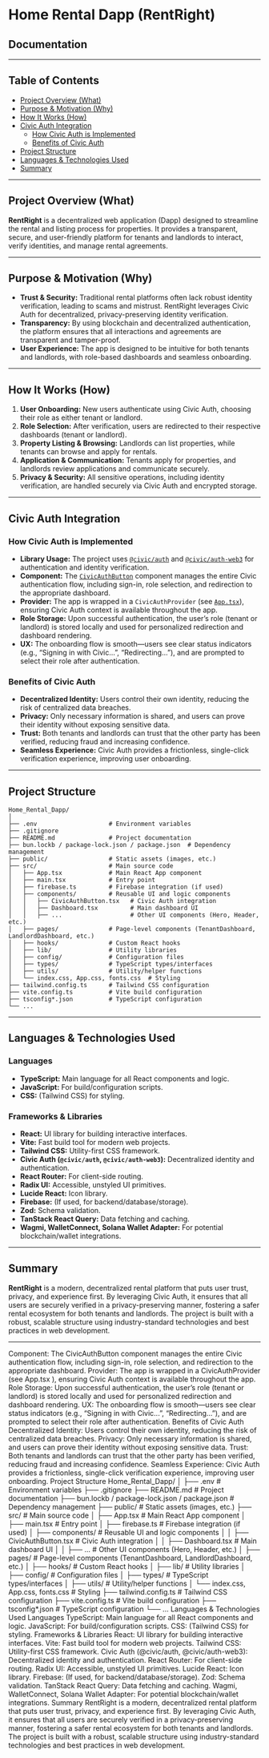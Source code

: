 # Home Rental Dapp (RentRight)

## Documentation

---

## Table of Contents
- [Project Overview (What)](#project-overview-what)
- [Purpose & Motivation (Why)](#purpose--motivation-why)
- [How It Works (How)](#how-it-works-how)
- [Civic Auth Integration](#civic-auth-integration)
  - [How Civic Auth is Implemented](#how-civic-auth-is-implemented)
  - [Benefits of Civic Auth](#benefits-of-civic-auth)
- [Project Structure](#project-structure)
- [Languages & Technologies Used](#languages--technologies-used)
- [Summary](#summary)

---

## Project Overview (What)

**RentRight** is a decentralized web application (Dapp) designed to streamline the rental and listing process for properties. It provides a transparent, secure, and user-friendly platform for tenants and landlords to interact, verify identities, and manage rental agreements.

---

## Purpose & Motivation (Why)

- **Trust & Security:** Traditional rental platforms often lack robust identity verification, leading to scams and mistrust. RentRight leverages Civic Auth for decentralized, privacy-preserving identity verification.
- **Transparency:** By using blockchain and decentralized authentication, the platform ensures that all interactions and agreements are transparent and tamper-proof.
- **User Experience:** The app is designed to be intuitive for both tenants and landlords, with role-based dashboards and seamless onboarding.

---

## How It Works (How)

1. **User Onboarding:** New users authenticate using Civic Auth, choosing their role as either tenant or landlord.
2. **Role Selection:** After verification, users are redirected to their respective dashboards (tenant or landlord).
3. **Property Listing & Browsing:** Landlords can list properties, while tenants can browse and apply for rentals.
4. **Application & Communication:** Tenants apply for properties, and landlords review applications and communicate securely.
5. **Privacy & Security:** All sensitive operations, including identity verification, are handled securely via Civic Auth and encrypted storage.

---

## Civic Auth Integration

### How Civic Auth is Implemented

- **Library Usage:** The project uses [`@civic/auth`](https://www.npmjs.com/package/@civic/auth) and [`@civic/auth-web3`](https://www.npmjs.com/package/@civic/auth-web3) for authentication and identity verification.
- **Component:** The [`CivicAuthButton`](./src/components/CivicAuthButton.tsx) component manages the entire Civic authentication flow, including sign-in, role selection, and redirection to the appropriate dashboard.
- **Provider:** The app is wrapped in a `CivicAuthProvider` (see [`App.tsx`](./src/App.tsx)), ensuring Civic Auth context is available throughout the app.
- **Role Storage:** Upon successful authentication, the user’s role (tenant or landlord) is stored locally and used for personalized redirection and dashboard rendering.
- **UX:** The onboarding flow is smooth—users see clear status indicators (e.g., “Signing in with Civic...”, “Redirecting...”), and are prompted to select their role after authentication.

### Benefits of Civic Auth

- **Decentralized Identity:** Users control their own identity, reducing the risk of centralized data breaches.
- **Privacy:** Only necessary information is shared, and users can prove their identity without exposing sensitive data.
- **Trust:** Both tenants and landlords can trust that the other party has been verified, reducing fraud and increasing confidence.
- **Seamless Experience:** Civic Auth provides a frictionless, single-click verification experience, improving user onboarding.

---

## Project Structure

```text
Home_Rental_Dapp/
│
├── .env                    # Environment variables
├── .gitignore
├── README.md               # Project documentation
├── bun.lockb / package-lock.json / package.json  # Dependency management
├── public/                 # Static assets (images, etc.)
├── src/                    # Main source code
│   ├── App.tsx             # Main React App component
│   ├── main.tsx            # Entry point
│   ├── firebase.ts         # Firebase integration (if used)
│   ├── components/         # Reusable UI and logic components
│   │   ├── CivicAuthButton.tsx   # Civic Auth integration
│   │   ├── Dashboard.tsx         # Main dashboard UI
│   │   ├── ...                   # Other UI components (Hero, Header, etc.)
│   ├── pages/              # Page-level components (TenantDashboard, LandlordDashboard, etc.)
│   ├── hooks/              # Custom React hooks
│   ├── lib/                # Utility libraries
│   ├── config/             # Configuration files
│   ├── types/              # TypeScript types/interfaces
│   ├── utils/              # Utility/helper functions
│   └── index.css, App.css, fonts.css  # Styling
├── tailwind.config.ts      # Tailwind CSS configuration
├── vite.config.ts          # Vite build configuration
├── tsconfig*.json          # TypeScript configuration
└── ...
```

---

## Languages & Technologies Used

### Languages
- **TypeScript:** Main language for all React components and logic.
- **JavaScript:** For build/configuration scripts.
- **CSS:** (Tailwind CSS) for styling.

### Frameworks & Libraries
- **React:** UI library for building interactive interfaces.
- **Vite:** Fast build tool for modern web projects.
- **Tailwind CSS:** Utility-first CSS framework.
- **Civic Auth (`@civic/auth`, `@civic/auth-web3`):** Decentralized identity and authentication.
- **React Router:** For client-side routing.
- **Radix UI:** Accessible, unstyled UI primitives.
- **Lucide React:** Icon library.
- **Firebase:** (If used, for backend/database/storage).
- **Zod:** Schema validation.
- **TanStack React Query:** Data fetching and caching.
- **Wagmi, WalletConnect, Solana Wallet Adapter:** For potential blockchain/wallet integrations.

---

## Summary

**RentRight** is a modern, decentralized rental platform that puts user trust, privacy, and experience first. By leveraging Civic Auth, it ensures that all users are securely verified in a privacy-preserving manner, fostering a safer rental ecosystem for both tenants and landlords. The project is built with a robust, scalable structure using industry-standard technologies and best practices in web development.

---
Component: The 
CivicAuthButton
 component manages the entire Civic authentication flow, including sign-in, role selection, and redirection to the appropriate dashboard.
Provider: The app is wrapped in a CivicAuthProvider (see 
App.tsx
), ensuring Civic Auth context is available throughout the app.
Role Storage: Upon successful authentication, the user’s role (tenant or landlord) is stored locally and used for personalized redirection and dashboard rendering.
UX: The onboarding flow is smooth—users see clear status indicators (e.g., “Signing in with Civic...”, “Redirecting...”), and are prompted to select their role after authentication.
Benefits of Civic Auth
Decentralized Identity: Users control their own identity, reducing the risk of centralized data breaches.
Privacy: Only necessary information is shared, and users can prove their identity without exposing sensitive data.
Trust: Both tenants and landlords can trust that the other party has been verified, reducing fraud and increasing confidence.
Seamless Experience: Civic Auth provides a frictionless, single-click verification experience, improving user onboarding.
Project Structure
Home_Rental_Dapp/
│
├── .env                    # Environment variables
├── .gitignore
├── README.md               # Project documentation
├── bun.lockb / package-lock.json / package.json  # Dependency management
├── public/                 # Static assets (images, etc.)
├── src/                    # Main source code
│   ├── App.tsx             # Main React App component
│   ├── main.tsx            # Entry point
│   ├── firebase.ts         # Firebase integration (if used)
│   ├── components/         # Reusable UI and logic components
│   │   ├── CivicAuthButton.tsx   # Civic Auth integration
│   │   ├── Dashboard.tsx         # Main dashboard UI
│   │   ├── ...                   # Other UI components (Hero, Header, etc.)
│   ├── pages/              # Page-level components (TenantDashboard, LandlordDashboard, etc.)
│   ├── hooks/              # Custom React hooks
│   ├── lib/                # Utility libraries
│   ├── config/             # Configuration files
│   ├── types/              # TypeScript types/interfaces
│   ├── utils/              # Utility/helper functions
│   └── index.css, App.css, fonts.css  # Styling
├── tailwind.config.ts      # Tailwind CSS configuration
├── vite.config.ts          # Vite build configuration
├── tsconfig*.json          # TypeScript configuration
└── ...
Languages & Technologies Used
Languages
TypeScript: Main language for all React components and logic.
JavaScript: For build/configuration scripts.
CSS: (Tailwind CSS) for styling.
Frameworks & Libraries
React: UI library for building interactive interfaces.
Vite: Fast build tool for modern web projects.
Tailwind CSS: Utility-first CSS framework.
Civic Auth (@civic/auth, @civic/auth-web3): Decentralized identity and authentication.
React Router: For client-side routing.
Radix UI: Accessible, unstyled UI primitives.
Lucide React: Icon library.
Firebase: (If used, for backend/database/storage).
Zod: Schema validation.
TanStack React Query: Data fetching and caching.
Wagmi, WalletConnect, Solana Wallet Adapter: For potential blockchain/wallet integrations.
Summary
RentRight is a modern, decentralized rental platform that puts user trust, privacy, and experience first. By leveraging Civic Auth, it ensures that all users are securely verified in a privacy-preserving manner, fostering a safer rental ecosystem for both tenants and landlords. The project is built with a robust, scalable structure using industry-standard technologies and best practices in web development.